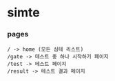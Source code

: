 # simte

### pages

```
/ -> home (모든 심테 리스트)
/gate -> 테스트 중 하나 시작하기 페이지
/test -> 테스트 페이지
/result -> 테스트 결과 페이지
```
